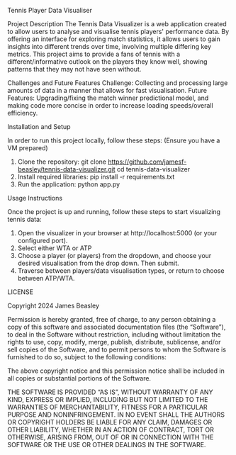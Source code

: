 Tennis Player Data Visualiser


Project Description
The Tennis Data Visualizer is a web application created to allow users to analyse and visualise tennis players' performance data. By offering an interface for exploring match statistics, it allows users to gain insights into different trends over time, involving multiple differing key metrics. This project aims to provide a fans of tennis with a different/informative outlook on the players they know well, showing patterns that they may not have seen without.


Challenges and Future Features
Challenge: Collecting and processing large amounts of data in a manner that allows for fast visualisation.
Future Features: Upgrading/fixing the match winner predictional model, and making code more concise in order to increase loading speeds/overall efficiency.


Installation and Setup

In order to run this project locally, follow these steps:
(Ensure you have a VM prepared)
1. Clone the repository:
    git clone https://github.com/jamesf-beasley/tennis-data-visualizer.git
    cd tennis-data-visualizer
2. Install required libraries:
    pip install -r requirements.txt
3. Run the application:
    python app.py


Usage Instructions

Once the project is up and running, follow these steps to start visualizing tennis data:
1. Open the visualizer in your browser at http://localhost:5000 (or your configured port).
2. Select either WTA or ATP
3. Choose a player (or players) from the dropdown, and choose your desired visualisation from the drop down. Then submit.
4. Traverse between players/data visualisation types, or return to choose between ATP/WTA.


LICENSE

Copyright 2024 James Beasley

Permission is hereby granted, free of charge, to any person obtaining a copy of this software and associated documentation files (the “Software”), to deal in the Software without restriction, including without limitation the rights to use, copy, modify, merge, publish, distribute, sublicense, and/or sell copies of the Software, and to permit persons to whom the Software is furnished to do so, subject to the following conditions:

The above copyright notice and this permission notice shall be included in all copies or substantial portions of the Software.

THE SOFTWARE IS PROVIDED “AS IS”, WITHOUT WARRANTY OF ANY KIND, EXPRESS OR IMPLIED, INCLUDING BUT NOT LIMITED TO THE WARRANTIES OF MERCHANTABILITY, FITNESS FOR A PARTICULAR PURPOSE AND NONINFRINGEMENT. IN NO EVENT SHALL THE AUTHORS OR COPYRIGHT HOLDERS BE LIABLE FOR ANY CLAIM, DAMAGES OR OTHER LIABILITY, WHETHER IN AN ACTION OF CONTRACT, TORT OR OTHERWISE, ARISING FROM, OUT OF OR IN CONNECTION WITH THE SOFTWARE OR THE USE OR OTHER DEALINGS IN THE SOFTWARE.